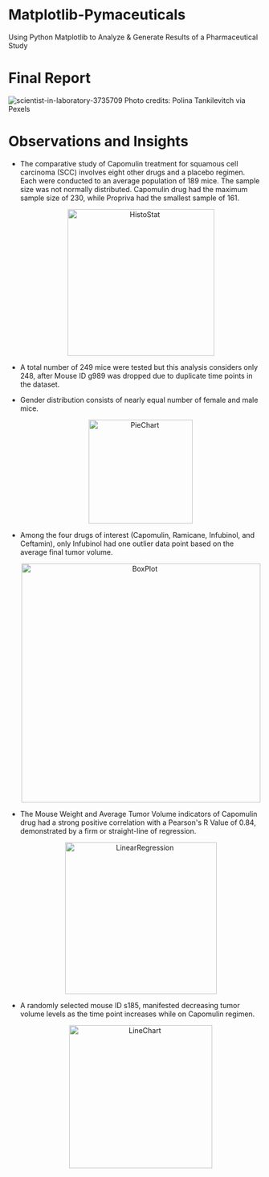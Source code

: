 # Matplotlib-Pymaceuticals
Using Python Matplotlib to Analyze & Generate Results of a Pharmaceutical Study

# Final Report

![scientist-in-laboratory-3735709](https://user-images.githubusercontent.com/65078870/84731367-a6e87a80-af66-11ea-85a6-43f1ccf26b5c.jpg)
Photo credits: Polina Tankilevitch via Pexels 

# Observations and Insights

* The comparative study of Capomulin treatment for squamous cell carcinoma (SCC) involves eight other drugs and a placebo regimen. Each were conducted to an average population of 189 mice. The sample size was not normally distributed. Capomulin drug had the maximum sample size of 230, while Propriva had the smallest sample of 161.
  <div align="center">
  <img width="292" alt="HistoStat" src="https://user-images.githubusercontent.com/65078870/84745653-e1f8a700-af82-11ea-84d0-3af05dd87c54.PNG">
  </div>

* A total number of 249 mice were tested but this analysis considers only 248, after Mouse ID g989 was dropped due to duplicate time points in the dataset.

* Gender distribution consists of nearly equal number of female and male mice.
  <div align="center">
  <img width="207" alt="PieChart" src="https://user-images.githubusercontent.com/65078870/84745831-2126f800-af83-11ea-856e-27fe22e9a75e.PNG">
  </div>

* Among the four drugs of interest (Capomulin, Ramicane, Infubinol, and Ceftamin), only Infubinol had one outlier data point based on the average final tumor volume.
  <div align="center">
  <img width="476" alt="BoxPlot" src="https://user-images.githubusercontent.com/65078870/84745886-369c2200-af83-11ea-9736-a5a6c4c9074b.PNG">
  </div>
  
* The Mouse Weight and Average Tumor Volume indicators of Capomulin drug had a strong positive correlation with a Pearson's R Value of 0.84, demonstrated by a firm or straight-line of regression.
  <div align="center">
  <img width="302" alt="LinearRegression" src="https://user-images.githubusercontent.com/65078870/84745961-4fa4d300-af83-11ea-8135-8ba3304535ad.PNG">
  </div>

* A randomly selected mouse ID s185, manifested decreasing tumor volume levels as the time point increases while on Capomulin regimen.
  <div align="center">
  <img width="285" alt="LineChart" src="https://user-images.githubusercontent.com/65078870/84746017-5f241c00-af83-11ea-9fda-d7435843773b.PNG">
  </div>

